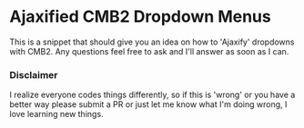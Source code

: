 # Ajaxified CMB2 Dropdown Menus

This is a snippet that should give you an idea on how to 'Ajaxify' dropdowns with CMB2.  Any questions
feel free to ask and I'll answer as soon as I can.

### Disclaimer
I realize everyone codes things differently, so if this is 'wrong' or you have a better way please submit a PR or
just let me know what I'm doing wrong, I love learning new things.